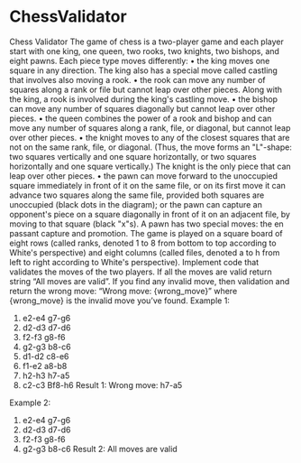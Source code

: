 # ChessValidator
 
Chess Validator
The game of chess is a two-player game and each player start with one king, one queen, two rooks, two knights, two bishops, and eight pawns. Each piece type moves differently:
•	the king moves one square in any direction. The king also has a special move called castling that involves also moving a rook.
•	the rook can move any number of squares along a rank or file but cannot leap over other pieces. Along with the king, a rook is involved during the king's castling move.
•	the bishop can move any number of squares diagonally but cannot leap over other pieces.
•	the queen combines the power of a rook and bishop and can move any number of squares along a rank, file, or diagonal, but cannot leap over other pieces.
•	the knight moves to any of the closest squares that are not on the same rank, file, or diagonal. (Thus, the move forms an "L"-shape: two squares vertically and one square horizontally, or two squares horizontally and one square vertically.) The knight is the only piece that can leap over other pieces.
•	the pawn can move forward to the unoccupied square immediately in front of it on the same file, or on its first move it can advance two squares along the same file, provided both squares are unoccupied (black dots in the diagram); or the pawn can capture an opponent's piece on a square diagonally in front of it on an adjacent file, by moving to that square (black "x"s). A pawn has two special moves: the en passant capture and promotion.
The game is played on a square board of eight rows (called ranks, denoted 1 to 8 from bottom to top according to White's perspective) and eight columns (called files, denoted a to h from left to right according to White's perspective).
Implement code that validates the moves of the two players. If all the moves are valid return string “All moves are valid”. If you find any invalid move, then validation and return the wrong move: “Wrong move: {wrong_move}” where {wrong_move} is the invalid move you’ve found.
Example 1:
1. e2-e4   g7-g6
2. d2-d3   d7-d6
3. f2-f3   g8-f6
4. g2-g3   b8-c6
5. d1-d2   c8-e6
6. f1-e2   a8-b8
7. h2-h3   h7-a5
8. c2-c3   Bf8-h6
Result 1:
Wrong move: h7-a5

Example 2:
1. e2-e4   g7-g6
2. d2-d3   d7-d6
3. f2-f3   g8-f6
4. g2-g3   b8-c6
Result 2:
All moves are valid
